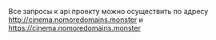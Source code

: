 Все запросы к api проекту можно осуществить по адресу http://cinema.nomoredomains.monster и https://cinema.nomoredomains.monster
